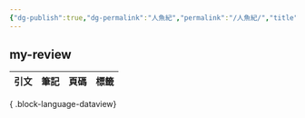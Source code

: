 ```yaml
---
{"dg-publish":true,"dg-permalink":"人魚紀","permalink":"/人魚紀/","title":"人魚紀","tags":["📚Books","🎯Upper-Growth","女性文學"],"created":"2025-07-09T23:41:28.936+08:00","updated":"2025-07-09T23:43:35.025+08:00"}
---
```







## my-review

| 引文 | 筆記 | 頁碼 | 標籤 |
| -- | -- | -- | -- |

{ .block-language-dataview}




